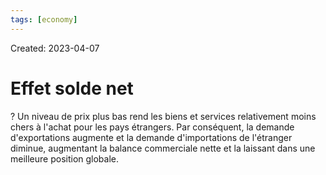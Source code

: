 ```yaml
---
tags: [economy] 
---
```

Created: 2023-04-07

# Effet solde net
?
Un niveau de prix plus bas rend les biens et services relativement moins chers à l'achat pour les pays étrangers. Par conséquent, la demande d'exportations augmente et la demande d'importations de l'étranger diminue, augmentant la balance commerciale nette et la laissant dans une meilleure position globale.
<!--SR:!2023-04-16,4,190-->